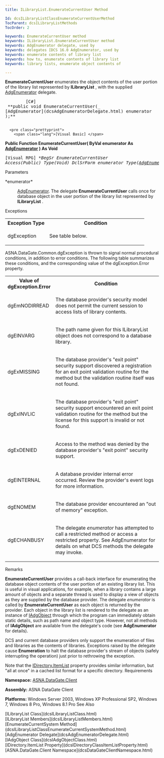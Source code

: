 ```yaml
---
title: ILibraryList.EnumerateCurrentUser Method

Id: dcsILibraryListClassEnumerateCurrentUserMethod
TocParent: dcsILibraryListMethods
TocOrder: 2

keywords: EnumerateCurrentUser method
keywords: ILibraryList.EnumerateCurrentUser method
keywords: AdgEnumerator delegate, used by
keywords: delegates [DCS 16.0 AdgEnumerator, used by
keywords: enumerate contents of library list
keywords: how to, enumerate contents of library list
keywords: library lists, enumerate object contents of

---
```


**EnumerateCurrentUser** enumerates the object contents of the user portion of the library list represented by **ILibraryList** , with the supplied [AdgEnumerator](dcsAdgEnumeratorDelegate.html) delegate.
<pre class="prettyprint">
        <span class="lang">[C#]</span>
 **public void EnumerateCurrentUser(_<br />[AdgEnumerator](dcsAdgEnumeratorDelegate.html) enumerator <br />);** 
      </pre>
      <pre class="prettyprint">
        <span class="lang">[Visual Basic] </span>
 **Public Function EnumerateCurrentUser(
   ByVal enumerator As [AdgEnumerator](dcsAdgEnumeratorDelegate.html)
) As Void** 
      </pre>
      <pre class="prettyprint">
        <span class="lang">[Visual RPG]</span>
 **BegSr EnumerateCurrentUser Access(*Public) Type(Void)
   DclSrParm enumerator Type([AdgEnumerator](dcsAdgEnumeratorDelegate.html))** 
      </pre>

Parameters

<dl>
        <dt>
 *enumerator* 
        </dt>
        <dd>

[AdgEnumerator](dcsAdgEnumeratorDelegate.html). The delegate **EnumerateCurrentUser** calls once for database object in the user portion of the library list represented by **ILibraryList** .
</dd>
</dl>

Exceptions

<table class="dtTABLE" id="table2" style="border-spacing: 0px; x-cell-content-align: Top" cellspacing="0" x-use-null-cells="x-use-null-cells">
          <colgroup span="1">
            <col span="1" style="FONT-WEIGHT: bold; WIDTH: 30%" />
            <col span="1" style="WIDTH: 70%" />
          </colgroup>
          <tr>
            <th colspan="1" rowspan="1">
							Exception Type
						</th>
            <th colspan="1" rowspan="1">
							Condition
						</th>
          </tr>
          <tr>
            <td colspan="1" rowspan="1">

dgException 
</td>
            <td colspan="1" rowspan="1">

See table below. 
</td>
          </tr>
</table>

ASNA.DataGate.Common.dgException is thrown to signal normal procedural conditions, in addition to error conditions. The following table summarizes these conditions, and the corresponding value of the dgException.Error property.<br />

<table class="dtTABLE" id="table3" style="border-spacing: 0px; x-cell-content-align: Top" cellspacing="0" x-use-null-cells="x-use-null-cells"> <colgroup span="1"> <col span="1" style="FONT-WEIGHT: bold; WIDTH: 30%" /> <col span="1" style="WIDTH: 70%" /> </colgroup> <tr> <th colspan="1" rowspan="1" style="width: 209px"> Value of dgException.Error </th> <th colspan="1" rowspan="1"> Condition </th> </tr> <tr> <td colspan="1" rowspan="1" style="width: 209px"> <p>dgEmNODIRREAD 
</td>
            <td colspan="1" rowspan="1">

The database provider's security model does not permit the current session to access lists of library contents. 
</td>
          </tr>
          <tr>
            <td colspan="1" rowspan="1" style="width: 209px">

dgEINVARG
</td>
            <td colspan="1" rowspan="1">

The path name given for this ILibraryList object does not correspond to a database library.
</td>
          </tr>
          <tr>
            <td colspan="1" rowspan="1" style="width: 209px">

dgExMISSING
</td>
            <td colspan="1" rowspan="1">

The database provider's "exit point" security support discovered a registration for an exit point validation routine for the method but the validation routine itself was not found.
</td>
          </tr>
          <tr>
            <td colspan="1" rowspan="1" style="width: 209px">

dgExINVLIC
</td>
            <td colspan="1" rowspan="1">

The database provider's "exit point" security support encountered an exit point validation routine for the method but the license for this support is invalid or not found.
</td>
          </tr>
          <tr>
            <td colspan="1" rowspan="1" style="width: 209px">

dgExDENIED
</td>
            <td colspan="1" rowspan="1">

Access to the method was denied by the database provider's "exit point" security support.
</td>
          </tr>
          <tr>
            <td colspan="1" rowspan="1" style="width: 209px">

dgEINTERNAL
</td>
            <td colspan="1" rowspan="1">

A database provider internal error occurred. Review the provider's event logs for more information.
</td>
          </tr>
          <tr>
            <td colspan="1" rowspan="1" style="width: 209px">

dgENOMEM
</td>
            <td colspan="1" rowspan="1">

The database provider encountered an "out of memory" exception.
</td>
          </tr>
          <tr>
            <td colspan="1" rowspan="1" style="width: 209px">

dgECHANBUSY
</td>
            <td colspan="1" rowspan="1">

The delegate *enumerator* has attempted to call a restricted method or access a restricted property. See AdgEnumerator for details on what DCS methods the delegate may invoke.
</td>
          </tr>
</table>

Remarks

**EnumerateCurrentUser** provides a call-back interface for enumerating the database object contents of the user portion of an existing library list. This is useful in visual applications, for example, when a library contains a large amount of objects and a separate thread is used to display a view of objects as they are supplied by the database provider. The delegate *enumerator* is called by **EnumerateCurrentUser** as each object is returned by the provider. Each object in the library list is rendered to the delegate as an instance of [ IAdgObject](dcsIAdgObjectClass.html) through which the program can immediately obtain static details, such as path name and object type. However, not all methods of **IAdgObject** are available from the delegate's code (see **AdgEnumerator** for details).

DCS and current database providers only support the enumeration of files and libraries as the contents of libraries. Exceptions raised by the delegate cause **Enumeration** to halt the database provider's stream of objects (safely interrupting the operation) just prior to rethrowing the exception.

Note that the [IDirectory.ItemList](dcsIDirectoryClassItemListProperty.html) property provides similar information, but "all at once" in a cached list format for a specific directory.
Requirements

<span><strong class="hcp2">Namespace:</strong> [ASNA.DataGate.Client](dcsDataGateClientNamespace.html) </span> 

<span><strong class="hcp2">Assembly:</strong> ASNA DataGate Client</span> 

<span><strong class="hcp2">Platforms:</strong> Windows Server 2003, Windows XP Professional SP2, Windows 7, Windows 8 Pro, Windows 8.1 Pro</span> 
See Also

<dl />
      [ILibraryList Class](dcsILibraryListClass.html)
      <br />
      [ILibraryList Members](dcsILibraryListMembers.html)
      <br />
      [EnumerateCurrentSystem 
					Method](dcsILibraryListClassEnumerateCurrentSystemMethod.html)
      <br />
      [AdgEnumerator Delegate](dcsAdgEnumeratorDelegate.html)
      <br />
      [IAdgObject Class](dcsIAdgObjectClass.html)
      <br />
      [IDirectory.ItemList Property](dcsIDirectoryClassItemListProperty.html)
      <br />
      [ASNA.DataGate.Client Namespace](dcsDataGateClientNamespace.html)

